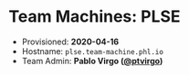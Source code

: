 # Team Machines: PLSE

- Provisioned: **2020-04-16**
- Hostname: `plse.team-machine.phl.io`
- Team Admin: **Pablo Virgo ([@ptvirgo](http://codeforphilly.org/chat/ptvirgo))**
